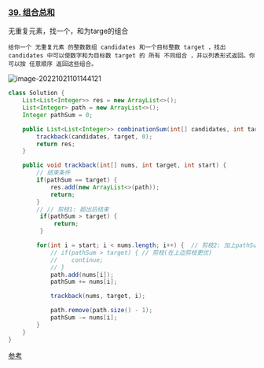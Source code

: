 

### [39. 组合总和](https://leetcode.cn/problems/combination-sum/)

无重复元素，找一个，和为targe的组合

```
给你一个 无重复元素 的整数数组 candidates 和一个目标整数 target ，找出 candidates 中可以使数字和为目标数 target 的 所有 不同组合 ，并以列表形式返回。你可以按 任意顺序 返回这些组合。
```

![image-20221021101144121](https://cdn.jsdelivr.net/gh/iamk123/typora@main/uPic/2022/10/21/13190216663295421666329542095IDpPXK-10114416663183041666318304237D8ptwh-image-20221021101144121.png)

```java
class Solution {
    List<List<Integer>> res = new ArrayList<>();
    List<Integer> path = new ArrayList<>();
    Integer pathSum = 0;

    public List<List<Integer>> combinationSum(int[] candidates, int target) {
        trackback(candidates, target, 0);
        return res;
    }

    public void trackback(int[] nums, int target, int start) {
        // 结束条件
        if(pathSum == target) {
            res.add(new ArrayList<>(path));
            return;
        }
        // // 剪枝1: 超出后结束
         if(pathSum > target) {
             return;
         }

        for(int i = start; i < nums.length; i++) {  // 剪枝2: 加上pathSum + nums[i] <= target
            // if(pathSum > target) { // 剪枝(在上边剪枝更优)
            //    continue;
            // }
            path.add(nums[i]);
            pathSum += nums[i];

            trackback(nums, target, i);

            path.remove(path.size() - 1);
            pathSum -= nums[i];
        }
    }
}
```
[参考](https://leetcode.cn/problems/subsets/solution/c-zong-jie-liao-hui-su-wen-ti-lei-xing-dai-ni-gao-/)

